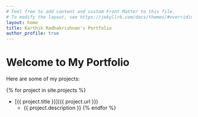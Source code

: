 ```yaml
---
# Feel free to add content and custom Front Matter to this file.
# To modify the layout, see https://jekyllrb.com/docs/themes/#overriding-theme-defaults
layout: home
title: Karthik Radhakrishnan's Portfolio
author_profile: true
---
```


# Welcome to My Portfolio

Here are some of my projects:

{% for project in site.projects %}
- [{{ project.title }}]({{ project.url }})
  - {{ project.description }}
{% endfor %}
